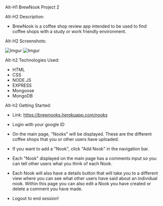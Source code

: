 Alt-H1 BrewNook Project 2

Alt-H2 Description:
* BrewNook is a coffee shop review app intended to be used to find coffee shops with a study or work friendly environment.

Alt-H2 Screenshots:

![Imgur](https://i.imgur.com/EAR94yV.png)
![Imgur](https://i.imgur.com/RQ5ZCND.png)

Alt-h2 Technologies Used:
* HTML
* CSS
* NODE.JS
* EXPRESS
* Mongoose
* MongoDB

Alt-h2 Getting Started: 
* Link: https://brewnooks.herokuapp.com/nooks

* Login with your google ID
* On the main page, "Nooks" will be displayed. These are the different coffee shops that you or other users have uploaded.
* If you want to add a "Nook", click "Add Nook" in the navigation bar.
* Each "Nook" displayed on the main page has a comments input so you can tell other users what you think of each Nook.
* Each Nook will also have a details button that will take you to a different view where you can see what other users have said about an individual nook. Within this page you can also edit a Nook you have created or delete a comment you have made.
* Logout to end session!
